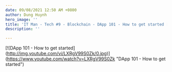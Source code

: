 ```yaml
---
date: 09/08/2021 12:50 AM +0800
author: Dung Huynh
hero_image: ''
title: 'IT Man - Tech #9 - Blockchain - DApp 101 - How to get started [Vietnamese]'
description: ''

---
```

\[!\[DApp 101 - How to get started\](http://img.youtube.com/vi/LXRgV99S0Zk/0.jpg)\](https://www.youtube.com/watch?v=LXRgV99S0Zk "DApp 101 - How to get started")